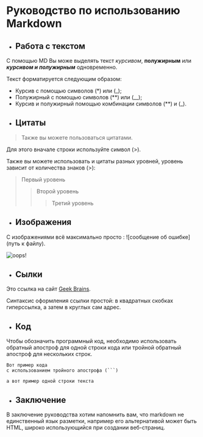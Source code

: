 # Руководство по использованию Markdown

+ ## Работа с текстом

С помощью MD Вы може выделять текст _курсивом_, __полужирным__ или _**курсивом и полужирным**_ одновременно.

Текст форматируется следующим образом:

* Курсив с помощью символов (*) или (_);
* Полужирный с помощью символов (**) или (__);
* Курсив и полужирный помощью комбинации символов (**) и (_).

+ ## Цитаты

> Также вы можете пользоваться цитатами.

Для этого вначале строки используйте символ (>).

Также вы можете использовать и цитаты разных уровней, уровень зависит от количества знаков (>):

> Первый уровень
>> Второй уровень
>>> Третий уровень

+ ## Изображения

С изображениями всё максимально просто : ![сообщение об ошибке](путь к файлу).

![oops!](gb.png)

+ ## Сылки

Это ссылка на сайт [Geek Brains](https://gb.ru/).

Синтаксис оформления ссылки простой: в квадратных скобках гиперссылка, а затем в круглых сам адрес.

+ ## Код

Чтобы обозначить программный код, необходимо использовать обратный апостроф для одной строки кода или тройной обратный апостроф для нескольких строк.

```
Вот пример кода
с использованием тройного апострофа (```)
```
`а вот пример одной строки текста`

+ ## Заключение

В заключение руководства хотим напомнить вам, что markdown не единственный язык разметки, например его альтернативой может быть HTML, широко использующийся при создании веб-страниц.
